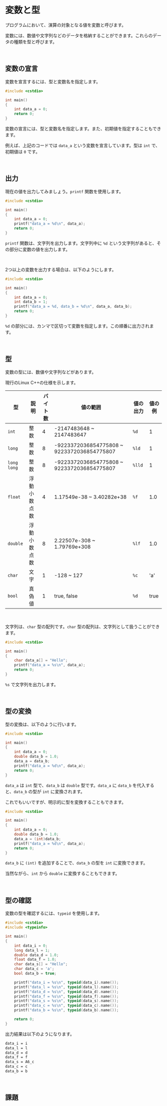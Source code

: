 # 変数と型

プログラムにおいて、演算の対象となる値を変数と呼びます。

変数には、数値や文字列などのデータを格納することができます。これらのデータの種類を型と呼びます。

<br>

## 変数の宣言

変数を宣言するには、型と変数名を指定します。

```cpp
#include <cstdio>

int main()
{
    int data_a = 0;
    return 0;
}
```

変数の宣言には、型と変数名を指定します。また、初期値を指定することもできます。

例えば、上記のコードでは `data_a` という変数を宣言しています。型は `int` で、初期値は `0` です。

<br>

## 出力

現在の値を出力してみましょう。`printf` 関数を使用します。

```cpp
#include <cstdio>

int main()
{
    int data_a = 0;
    printf("data_a = %d\n", data_a);
    return 0;
}
```

`printf` 関数は、文字列を出力します。文字列中に `%d` という文字列があると、その部分に変数の値を出力します。

<br>

2つ以上の変数を出力する場合は、以下のようにします。

```cpp
#include <cstdio>

int main()
{
    int data_a = 0;
    int data_b = 1;
    printf("data_a = %d, data_b = %d\n", data_a, data_b);
    return 0;
}
```

`%d` の部分には、カンマで区切って変数を指定します。この順番に出力されます。

<br>

## 型

変数の型には、数値や文字列などがあります。

現行のLinux C++の仕様を示します。

| 型 | 説明 | バイト数 | 値の範囲 | 値の出力 | 値の例 |
| --- | --- | --- | --- | --- | --- |
| `int` | 整数 | 4 | -2147483648 ~ 2147483647 | `%d` | 1 |
| `long` | 整数 | 8 | -9223372036854775808 ~ 9223372036854775807 | `%ld` | 1 |
| `long long` | 整数 | 8 | -9223372036854775808 ~ 9223372036854775807 | `%lld` | 1 |
| `float` | 浮動小数点数 | 4 | 1.17549e-38 ~ 3.40282e+38 | `%f` | 1.0 |
| `double` | 浮動小数点数 | 8 | 2.22507e-308 ~ 1.79769e+308 | `%lf` | 1.0 |
| `char` | 文字 | 1 | -128 ~ 127 | `%c` | 'a' |
| `bool` | 真偽値 | 1 | true, false | `%d` | true |

<br>

文字列は、`char` 型の配列です。`char` 型の配列は、文字列として扱うことができます。

```cpp
#include <cstdio>

int main()
{
    char data_a[] = "Hello";
    printf("data_a = %s\n", data_a);
    return 0;
}
```

`%s` で文字列を出力します。


<br>

## 型の変換

型の変換は、以下のように行います。

```cpp
#include <cstdio>

int main()
{
    int data_a = 0;
    double data_b = 1.0;
    data_a = data_b;
    printf("data_a = %d\n", data_a);
    return 0;
}
```

`data_a` は `int` 型で、`data_b` は `double` 型です。`data_a` に `data_b` を代入すると、`data_b` の型が `int` に変換されます。

これでもいいですが、明示的に型を変換することもできます。

```cpp
#include <cstdio>

int main()
{
    int data_a = 0;
    double data_b = 1.0;
    data_a = (int)data_b;
    printf("data_a = %d\n", data_a);
    return 0;
}
```

`data_b` に `(int)` を追加することで、`data_b` の型を `int` に変換できます。

当然ながら、`int` から `double` に変換することもできます。

<br>

## 型の確認

変数の型を確認するには、`typeid` を使用します。

```cpp
#include <cstdio>
#include <typeinfo>

int main()
{
    int data_i = 0;
    long data_l = 1;
    double data_d = 1.0;
    float data_f = 1.0;
    char data_s[] = "Hello";
    char data_c = 'a';
    bool data_b = true;

    printf("data_i = %s\n", typeid(data_i).name());
    printf("data_l = %s\n", typeid(data_l).name());
    printf("data_d = %s\n", typeid(data_d).name());
    printf("data_f = %s\n", typeid(data_f).name());
    printf("data_s = %s\n", typeid(data_s).name());
    printf("data_c = %s\n", typeid(data_c).name());
    printf("data_b = %s\n", typeid(data_b).name());

    return 0;
}
```

出力結果は以下のようになります。

```bash
data_i = i
data_l = l
data_d = d
data_f = f
data_s = A6_c
data_c = c
data_b = b
```

<br>

## 課題